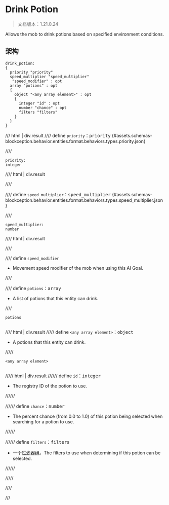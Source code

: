 # Drink Potion

> 文档版本：1.21.0.24

Allows the mob to drink potions based on specified environment conditions.

## 架构

```mcschema
drink_potion:
{
  priority "priority"
  speed_multiplier "speed_multiplier"
   "speed_modifier" : opt
  array "potions" : opt
  {
    object "<any array element>" : opt
    {
      integer "id" : opt
      number "chance" : opt
      filters "filters"
    }
  }
}

```

/// html | div.result
//// define
`priority`：<samp>priority</samp> {#assets.schemas-blockception.behavior.entities.format.behaviors.types.priority.json}


////

```mcschema
priority:
integer

```

//// html | div.result

////



//// define
`speed_multiplier`：<samp>speed_multiplier</samp> {#assets.schemas-blockception.behavior.entities.format.behaviors.types.speed_multiplier.json}


////

```mcschema
speed_multiplier:
number

```

//// html | div.result

////



//// define
`speed_modifier`

- Movement speed modifier of the mob when using this AI Goal.


////


//// define
`potions`：<samp>array</samp>

- A list of potions that this entity can drink.


////

<div class="language-text highlight"><span class="filename"><code>potions</code></span><pre id="__code_1"><span></span></pre></div>

//// html | div.result
///// define
`<any array element>`：<samp>object</samp>

- A potions that this entity can drink.


/////

<div class="language-text highlight"><span class="filename"><code>&lt;any array element&gt;</code></span><pre id="__code_1"><span></span></pre></div>

///// html | div.result
////// define
`id`：<samp>integer</samp>

- The registry ID of the potion to use.


//////


////// define
`chance`：<samp>number</samp>

- The percent chance (from 0.0 to 1.0) of this potion being selected when searching for a potion to use.


//////


////// define
`filters`：<samp>filters</samp>

- 一个[过滤器组](../filter.md)。The filters to use when determining if this potion can be selected.


//////


/////


////


///

